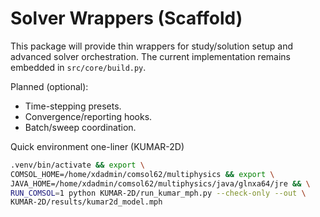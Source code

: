 # Solver Wrappers (Scaffold)

This package will provide thin wrappers for study/solution setup and advanced
solver orchestration. The current implementation remains embedded in
`src/core/build.py`.

Planned (optional):
- Time-stepping presets.
- Convergence/reporting hooks.
- Batch/sweep coordination.

Quick environment one-liner (KUMAR-2D)
```bash
.venv/bin/activate && export \
COMSOL_HOME=/home/xdadmin/comsol62/multiphysics && export \
JAVA_HOME=/home/xdadmin/comsol62/multiphysics/java/glnxa64/jre && \
RUN_COMSOL=1 python KUMAR-2D/run_kumar_mph.py --check-only --out \
KUMAR-2D/results/kumar2d_model.mph
```
